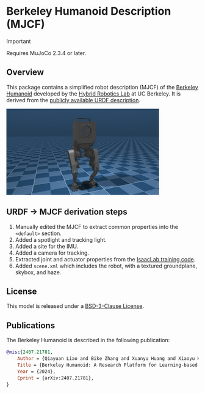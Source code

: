 # Berkeley Humanoid Description (MJCF)

> [!IMPORTANT]
> Requires MuJoCo 2.3.4 or later.

## Overview

This package contains a simplified robot description (MJCF) of the [Berkeley
Humanoid](https://berkeley-humanoid.com/) developed by the [Hybrid Robotics
Lab](https://hybrid-robotics.berkeley.edu/) at UC Berkeley. It is derived from the [publicly available URDF description](https://github.com/HybridRobotics/berkeley_humanoid_description).

<p float="left">
  <img src="berkeley_humanoid.png" width="400">
</p>

## URDF → MJCF derivation steps

1. Manually edited the MJCF to extract common properties into the `<default>` section.
2. Added a spotlight and tracking light.
3. Added a site for the IMU.
4. Added a camera for tracking.
5. Extracted joint and actuator properties from the [IsaacLab training code](https://github.com/HybridRobotics/isaac_berkeley_humanoid).
6. Added `scene.xml` which includes the robot, with a textured groundplane, skybox, and haze.

## License

This model is released under a [BSD-3-Clause License](LICENSE).

## Publications

The Berkeley Humanoid is described in the following publication:

```bibtex
@misc{2407.21781,
    Author = {Qiayuan Liao and Bike Zhang and Xuanyu Huang and Xiaoyu Huang and Zhongyu Li and Koushil Sreenath},
    Title = {Berkeley Humanoid: A Research Platform for Learning-based Control},
    Year = {2024},
    Eprint = {arXiv:2407.21781},
}
```
